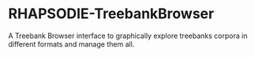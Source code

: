 # RHAPSODIE-TreebankBrowser
A Treebank Browser interface to graphically explore treebanks corpora in different formats and manage them all.
